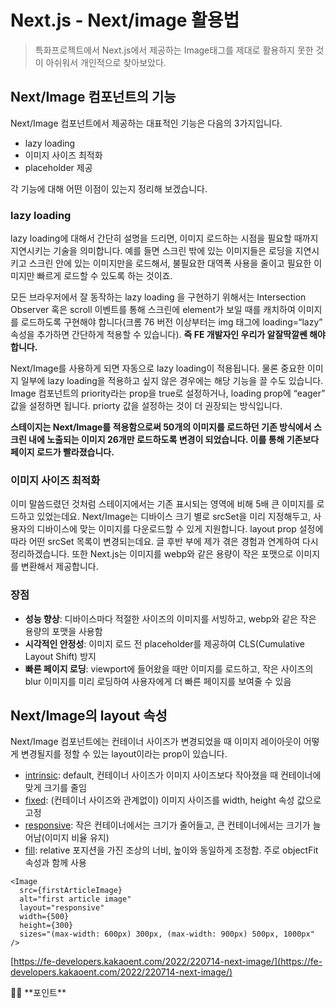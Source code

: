 # Next.js - Next/image 활용법

> 특화프로젝트에서 Next.js에서 제공하는 Image태그를 제대로 활용하지 못한 것이 아쉬워서 개인적으로 찾아보았다.

## **Next/Image 컴포넌트의 기능**

Next/Image 컴포넌트에서 제공하는 대표적인 기능은 다음의 3가지입니다.

- lazy loading
- 이미지 사이즈 최적화
- placeholder 제공

각 기능에 대해 어떤 이점이 있는지 정리해 보겠습니다.

### **lazy loading**

lazy loading에 대해서 간단히 설명을 드리면, 이미지 로드하는 시점을 필요할 때까지 지연시키는 기술을 의미합니다. 예를 들면 스크린 밖에 있는 이미지들은 로딩을 지연시키고 스크린 안에 있는 이미지만을 로드해서, 불필요한 대역폭 사용을 줄이고 필요한 이미지만 빠르게 로드할 수 있도록 하는 것이죠.

모든 브라우저에서 잘 동작하는 lazy loading 을 구현하기 위해서는 Intersection Observer 혹은 scroll 이벤트를 통해 스크린에 element가 보일 때를 캐치하여 이미지를 로드하도록 구현해야 합니다(크롬 76 버전 이상부터는 img 태그에 loading=“lazy” 속성을 추가하면 간단하게 적용할 수 있습니다). **즉 FE 개발자인 우리가 알잘딱깔쎈 해야 합니다.**

Next/Image를 사용하게 되면 자동으로 lazy loading이 적용됩니다. 물론 중요한 이미지 일부에 lazy loading을 적용하고 싶지 않은 경우에는 해당 기능을 끌 수도 있습니다. Image 컴포넌트의 priority라는 prop을 true로 설정하거나, loading prop에 “eager” 값을 설정하면 됩니다. priorty 값을 설정하는 것이 더 권장되는 방식입니다.

**스테이지는 Next/Image를 적용함으로써 50개의 이미지를 로드하던 기존 방식에서 스크린 내에 노출되는 이미지 26개만 로드하도록 변경이 되었습니다. 이를 통해 기존보다 페이지 로드가 빨라졌습니다.**

### **이미지 사이즈 최적화**

이미 말씀드렸던 것처럼 스테이지에서는 기존 표시되는 영역에 비해 5배 큰 이미지를 로드하고 있었는데요. Next/Image는 디바이스 크기 별로 srcSet을 미리 지정해두고, 사용자의 디바이스에 맞는 이미지를 다운로드할 수 있게 지원합니다. layout prop 설정에 따라 어떤 srcSet 목록이 변경되는데요. 글 후반 부에 제가 겪은 경험과 연계하여 다시 정리하겠습니다. 또한 Next.js는 이미지를 webp와 같은 용량이 작은 포맷으로 이미지를 변환해서 제공합니다.

### 장점

- **성능 향상**: 디바이스마다 적절한 사이즈의 이미지를 서빙하고, webp와 같은 작은 용량의 포맷을 사용함
- **시각적인 안정성**: 이미지 로드 전 placeholder를 제공하여 CLS(Cumulative Layout Shift) 방지
- **빠른 페이지 로딩**: viewport에 들어왔을 때만 이미지를 로드하고, 작은 사이즈의 blur 이미지를 미리 로딩하여 사용자에게 더 빠른 페이지를 보여줄 수 있음

## **Next/Image의 layout 속성**

Next/Image 컴포넌트에는 컨테이너 사이즈가 변경되었을 때 이미지 레이아웃이 어떻게 변경될지를 정할 수 있는 layout이라는 prop이 있습니다.

- [intrinsic](https://image-component.nextjs.gallery/layout-intrinsic): default, 컨테이너 사이즈가 이미지 사이즈보다 작아졌을 때 컨테이너에 맞게 크기를 줄임
- [fixed](https://image-component.nextjs.gallery/layout-fixed): (컨테이너 사이즈와 관계없이) 이미지 사이즈를 width, height 속성 값으로 고정
- [responsive](https://image-component.nextjs.gallery/layout-responsive): 작은 컨테이너에서는 크기가 줄어들고, 큰 컨테이너에서는 크기가 늘어남(이미지 비율 유지)
- [fill](https://image-component.nextjs.gallery/layout-fill): relative 포지션을 가진 조상의 너비, 높이와 동일하게 조정함. 주로 objectFit 속성과 함께 사용

```tsx
<Image
  src={firstArticleImage}
  alt="first article image"
  layout="responsive"
  width={500}
  height={300}
  sizes="(max-width: 600px) 300px, (max-width: 900px) 500px, 1000px"
/>
```

[https://fe-developers.kakaoent.com/2022/220714-next-image/](https://fe-developers.kakaoent.com/2022/220714-next-image/)

<aside>
👯‍♀️ **포인트**

</aside>
